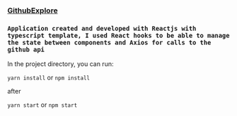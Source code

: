 ### [GithubExplore](https://github-explores.netlify.app/)

### `Application created and developed with Reactjs with typescript template, I used React hooks to be able to manage the state between components and Axios for calls to the github api`

In the project directory, you can run:

`yarn install`
or 
`npm install`

after

 `yarn start`
or `npm start`

